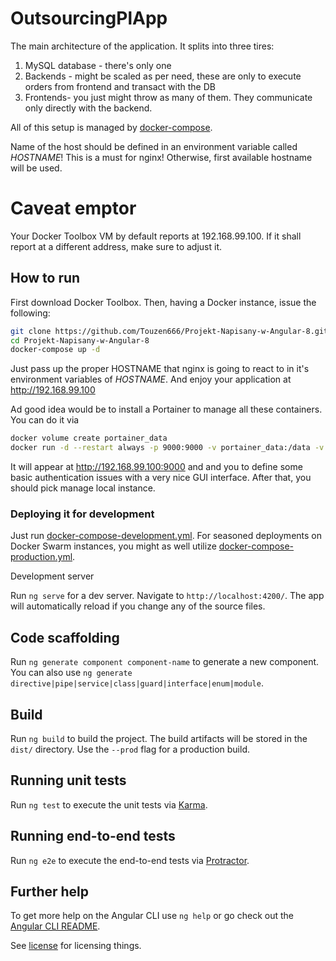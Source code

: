 # OutsourcingPlApp

The main architecture of the application. It splits into three tires:

1. MySQL database - there's only one
2. Backends - might be scaled as per need, these are only to execute orders from frontend and transact with the DB
3. Frontends- you just might throw as many of them. They communicate only directly with the backend.

All of this setup is managed by [docker-compose](https://docs.docker.com/compose/gettingstarted/).

Name of the host should be defined in an environment variable called *HOSTNAME*! This is a must for nginx! Otherwise,
first available hostname will be used.

# Caveat emptor

Your Docker Toolbox VM by default reports at 192.168.99.100. If it shall report at a different address, make sure to adjust it.

## How to run

First download Docker Toolbox. Then, having a Docker instance, issue the following:
```bash
git clone https://github.com/Touzen666/Projekt-Napisany-w-Angular-8.git
cd Projekt-Napisany-w-Angular-8
docker-compose up -d
```
Just pass up the proper HOSTNAME that nginx is going to react to in it's environment variables of *HOSTNAME*.
And enjoy your application at http://192.168.99.100

Ad good idea would be to install a Portainer to manage all these containers. You can do it via
```bash
docker volume create portainer_data
docker run -d --restart always -p 9000:9000 -v portainer_data:/data -v /var/run/docker.sock:/var/run/docker.sock portainer/portainer
```

It will appear at http://192.168.99.100:9000 and and you to define some basic authentication issues with a very nice GUI interface.
After that, you should pick manage local instance.


### Deploying it for development

Just run [docker-compose-development.yml](docker-compose-development.yml).
For seasoned deployments on Docker Swarm instances, you might as well utilize
[docker-compose-production.yml](docker-compose-production.yml).

Development server

Run `ng serve` for a dev server. Navigate to `http://localhost:4200/`. The app will automatically reload if you change any of the source files.

## Code scaffolding

Run `ng generate component component-name` to generate a new component. You can also use `ng generate directive|pipe|service|class|guard|interface|enum|module`.

## Build

Run `ng build` to build the project. The build artifacts will be stored in the `dist/` directory. Use the `--prod` flag for a production build.

## Running unit tests

Run `ng test` to execute the unit tests via [Karma](https://karma-runner.github.io).

## Running end-to-end tests

Run `ng e2e` to execute the end-to-end tests via [Protractor](http://www.protractortest.org/).

## Further help

To get more help on the Angular CLI use `ng help` or go check out the [Angular CLI README](https://github.com/angular/angular-cli/blob/master/README.md).

See [license](LICENSE.md) for licensing things.
